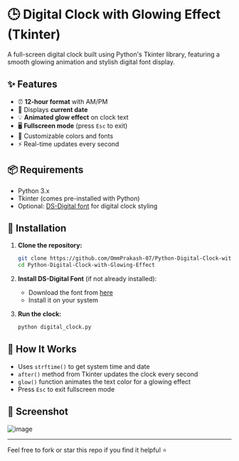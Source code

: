 # 🕒 Digital Clock with Glowing Effect (Tkinter)

A full-screen digital clock built using Python's Tkinter library, featuring a smooth glowing animation and stylish digital font display.


## ✨ Features

- ⏰ **12-hour format** with AM/PM
- 📅 Displays **current date**
- 💡 **Animated glow effect** on clock text
- 🖥️ **Fullscreen mode** (press `Esc` to exit)
- 🎨 Customizable colors and fonts
- ⚡ Real-time updates every second

## 📦 Requirements

- Python 3.x
- Tkinter (comes pre-installed with Python)
- Optional: [DS-Digital font](https://www.dafont.com/ds-digital.font) for digital clock styling

## 🔧 Installation

1. **Clone the repository:**

   ```bash
   git clone https://github.com/OmmPrakash-07/Python-Digital-Clock-with-Glowing-Effect.git
   cd Python-Digital-Clock-with-Glowing-Effect
   ```

2. **Install DS-Digital Font** (if not already installed):

   - Download the font from [here](https://www.dafont.com/ds-digital.font)
   - Install it on your system

3. **Run the clock:**

   ```bash
   python digital_clock.py
   ```

## 🧠 How It Works

- Uses `strftime()` to get system time and date
- `after()` method from Tkinter updates the clock every second
- `glow()` function animates the text color for a glowing effect
- Press `Esc` to exit fullscreen mode

## 📸 Screenshot

![image](https://github.com/user-attachments/assets/2721da8a-5c86-4ee4-a04c-1bc7ddaebbe1)

---

Feel free to fork or star this repo if you find it helpful ⭐
